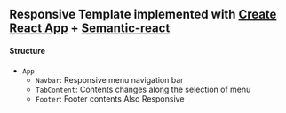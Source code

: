 ## Responsive Template implemented with [Create React App](https://github.com/facebook/create-react-app) + [Semantic-react](https://react.semantic-ui.com/)

#### Structure
- `App`
  - `Navbar`: Responsive menu navigation bar
  - `TabContent`: Contents changes along the selection of menu
  - `Footer`: Footer contents Also Responsive
